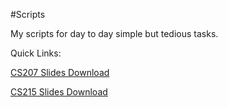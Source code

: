 #Scripts

My scripts for day to day simple but tedious tasks.

Quick Links:

[CS207 Slides Download](https://github.com/CodeMaxx/Scripts/blob/master/cs207_download.py)

[CS215 Slides Download](https://github.com/CodeMaxx/Scripts/blob/master/cs215_download.py)
